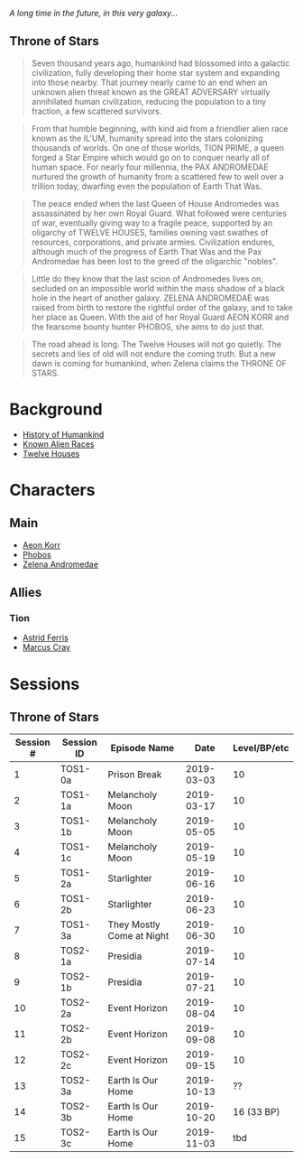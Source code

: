 
_A long time in the future, in this very galaxy..._

## Throne of Stars

> Seven thousand years ago, humankind had blossomed into a galactic civilization, fully developing their home star system and expanding into those nearby. That journey nearly came to an end when an unknown alien threat known as the GREAT ADVERSARY virtually annihilated human civilization, reducing the population to a tiny fraction, a few scattered survivors.

> From that humble beginning, with kind aid from a friendlier alien race known as the IL'UM, humanity spread into the stars colonizing thousands of worlds. On one of those worlds, TION PRIME, a queen forged a Star Empire which would go on to conquer nearly all of human space. For nearly four millennia, the PAX ANDROMEDAE nurtured the growth of humanity from a scattered few to well over a trillion today, dwarfing even the population of Earth That Was.

> The peace ended when the last Queen of House Andromedes was assassinated by her own Royal Guard. What followed were centuries of war, eventually giving way to a fragile peace, supported by an oligarchy of TWELVE HOUSES, families owning vast swathes of resources, corporations, and private armies. Civilization endures, although much of the progress of Earth That Was and the Pax Andromedae has been lost to the greed of the oligarchic "nobles".

> Little do they know that the last scion of Andromedes lives on, secluded on an impossible world within the mass shadow of a black hole in the heart of another galaxy. ZELENA ANDROMEDAE was raised from birth to restore the rightful order of the galaxy, and to take her place as Queen. With the aid of her Royal Guard AEON KORR and the fearsome bounty hunter PHOBOS, she aims to do just that.

> The road ahead is long. The Twelve Houses will not go quietly. The secrets and lies of old will not endure the coming truth. But a new dawn is coming for humankind, when Zelena claims the THRONE OF STARS.


# Background
+ [History of Humankind](./background/History%20of%20Humankind.md)
+ [Known Alien Races](./background/Known%20Alien%20Races.md)
+ [Twelve Houses](./background/Twelve%20Houses.md)


# Characters

## Main
+ [Aeon Korr](./characters/Aeon%20Korr.md)
+ [Phobos](./characters/Phobos.md)
+ [Zelena Andromedae](./characters/Zelena%20Andromedae.md)

## Allies

### Tion
+ [Astrid Ferris](./characters/Astrid%20Ferris.md)
+ [Marcus Cray](/characters/Marcus%20Cray.md)



# Sessions

## Throne of Stars
| Session # | Session ID | Episode Name              | Date       | Level/BP/etc |
| --------- | ---------- | ------------------------- | ---------- | ------------ |
| 1         | TOS1-0a    | Prison Break              | 2019-03-03 | 10           |
| 2         | TOS1-1a    | Melancholy Moon           | 2019-03-17 | 10           |
| 3         | TOS1-1b    | Melancholy Moon           | 2019-05-05 | 10           |
| 4         | TOS1-1c    | Melancholy Moon           | 2019-05-19 | 10           |
| 5         | TOS1-2a    | Starlighter               | 2019-06-16 | 10           |
| 6         | TOS1-2b    | Starlighter               | 2019-06-23 | 10           |
| 7         | TOS1-3a    | They Mostly Come at Night | 2019-06-30 | 10           |
| 8         | TOS2-1a    | Presidia                  | 2019-07-14 | 10           |
| 9         | TOS2-1b    | Presidia                  | 2019-07-21 | 10           |
| 10        | TOS2-2a    | Event Horizon             | 2019-08-04 | 10           |
| 11        | TOS2-2b    | Event Horizon             | 2019-09-08 | 10           |
| 12        | TOS2-2c    | Event Horizon             | 2019-09-15 | 10           |
| 13        | TOS2-3a    | Earth Is Our Home         | 2019-10-13 | ??           |
| 14        | TOS2-3b    | Earth Is Our Home         | 2019-10-20 | 16 (33 BP)   |
| 15        | TOS2-3c    | Earth Is Our Home         | 2019-11-03 | tbd          |

